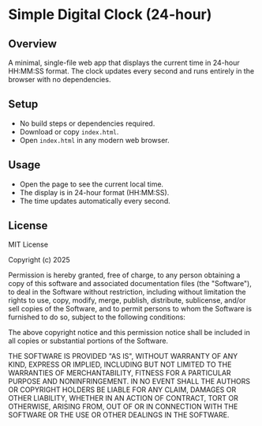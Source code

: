 # Simple Digital Clock (24-hour)

## Overview
A minimal, single-file web app that displays the current time in 24-hour HH:MM:SS format. The clock updates every second and runs entirely in the browser with no dependencies.

## Setup
- No build steps or dependencies required.
- Download or copy `index.html`.
- Open `index.html` in any modern web browser.

## Usage
- Open the page to see the current local time.
- The display is in 24-hour format (HH:MM:SS).
- The time updates automatically every second.

## License
MIT License

Copyright (c) 2025

Permission is hereby granted, free of charge, to any person obtaining a copy
of this software and associated documentation files (the "Software"), to deal
in the Software without restriction, including without limitation the rights
to use, copy, modify, merge, publish, distribute, sublicense, and/or sell
copies of the Software, and to permit persons to whom the Software is
furnished to do so, subject to the following conditions:

The above copyright notice and this permission notice shall be included in
all copies or substantial portions of the Software.

THE SOFTWARE IS PROVIDED "AS IS", WITHOUT WARRANTY OF ANY KIND, EXPRESS OR
IMPLIED, INCLUDING BUT NOT LIMITED TO THE WARRANTIES OF MERCHANTABILITY,
FITNESS FOR A PARTICULAR PURPOSE AND NONINFRINGEMENT. IN NO EVENT SHALL THE
AUTHORS OR COPYRIGHT HOLDERS BE LIABLE FOR ANY CLAIM, DAMAGES OR OTHER
LIABILITY, WHETHER IN AN ACTION OF CONTRACT, TORT OR OTHERWISE, ARISING FROM,
OUT OF OR IN CONNECTION WITH THE SOFTWARE OR THE USE OR OTHER DEALINGS IN
THE SOFTWARE.